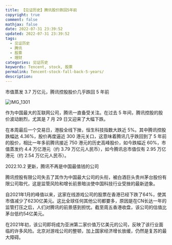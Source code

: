 ```yaml
---
title: 【见证历史】腾讯股价跌回5年前
copyright: true
comment: false
mathjax: false
date: 2022-07-31 23:39:52
updated: 2022-07-31 23:39:52
tags:
  - 见证历史
  - 腾讯
  - 股票
  - 理财
categories: 见证历史
keywords: Tencent, stock, 股票
permalink: Tencent-stock-fall-back-5-years/
description:
---
```

市值蒸发 3.7 万亿元，腾讯控股股价几乎跌回 5 年前

<!--more-->

![IMG_1301](https://cdn.zyha.cn/blog/IMG_1301.PNG?x-oss-process=style/blog)

作为中国最大的互联网公司，腾讯一直备受关注。在过去 5 年间，腾讯控股的股价波动剧烈，尤其是 7 月 29 日又迎来了大幅下跌。

在本周最后一个交易日，港股全线下挫，恒生科技指数大跌近 5%。其中腾讯控股跌幅达 4.36%，股价再度逼近 300 港元关口，这意味着腾讯几乎跌回到了 5 年前的股价，相比一年多前腾讯接近 750 港元的历史高峰股价，如今跌幅近 60%，市值蒸发约 4.4 万亿港元（约 3.79 万亿元人民币），如今腾讯总市值仅有 2.95 万亿港元（约 2.54 万亿元人民币）。

2022.10.2 更新，腾讯不再是中国最值钱的公司

腾讯控股有限公司失去了其作为中国最大公司的头衔，被白酒巨头贵州茅台股份有限公司取代，这是监管风险和增长前景暗淡使中国科技行业受挫的最新迹象。

自2021年1月的峰值以来，这家在线游戏公司的股票在香港已经下跌了64%，使其市值减少了6230亿美元。这比全球任何其他公司都要多，原因是在CN长达一年的监管打压之后，人们对腾讯的前景感到担忧。截至周五香港收盘，该公司的估值比茅台低约54亿美元。

在2021年初，该公司即将成为亚洲第二家价值万亿美元的公司，反映了该行业面临的许多风险。北京对游戏公司的整顿，加上国家经济增长放缓，仍然是复苏的最大障碍。
